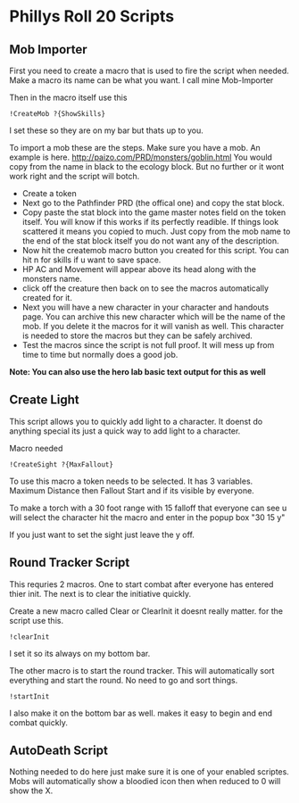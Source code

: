 Phillys Roll 20 Scripts
=======================

Mob Importer
------------
First you need to create a macro that is used to fire the script when needed. Make a macro its name can be what you want. I call mine Mob-Importer

Then in the macro itself use this

`!CreateMob ?{ShowSkills}`

I set these so they are on my bar but thats up to you. 

To import a mob these are the steps. Make sure you have a mob. An example is here. http://paizo.com/PRD/monsters/goblin.html
You would copy from the name in black to the ecology block. But no further or it wont work right and the script will botch.

  * Create a token
  * Next go to the Pathfinder PRD (the offical one) and copy the stat block.
  * Copy paste the stat block into the game master notes field on the token itself. You will know if this works if its perfectly readible. If things look scattered it means you copied to much. Just copy from the mob name to the end of the stat block itself you do not want any of the description.
  * Now hit the createmob macro button you created for this script. You can hit n for skills if u want to save space.
  * HP AC and Movement will appear above its head along with the monsters name.
  * click off the creature then back on to see the macros automatically created for it. 
  * Next you will have a new character in your character and handouts page. You can archive this new character which will be the name of the mob. If you delete it the macros for it will vanish as well. This character is needed to store the macros but they can be safely archived.
  * Test the macros since the script is not full proof. It will mess up from time to time but normally does a good job.

**Note: You can also use the hero lab basic text output for this as well**


Create Light
------------

This script allows you to quickly add light to a character. It doenst do anything special its just a quick way to add light to a character.

Macro needed

`!CreateSight ?{MaxFallout}`

To use this macro a token needs to be selected. It has 3 variables. Maximum Distance then Fallout Start and if its visible by everyone.

To make a torch with a 30 foot range with 15 falloff that everyone can see u will select the character hit the macro and enter in the popup box "30 15 y"

If you just want to set the sight just leave the y off.

Round Tracker Script
--------------------

This requries 2 macros. One to start combat after everyone has entered thier init. The next is to clear the initiative quickly.

Create a new macro called Clear or ClearInit it doesnt really matter. for the script use this.

`!clearInit`

I set it so its always on my bottom bar.

The other macro is to start the round tracker. This will automatically sort everything and start the round. No need to go and sort things.

`!startInit`

I also make it on the bottom bar as well. makes it easy to begin and end combat quickly.

AutoDeath Script
----------------

Nothing needed to do here just make sure it is one of your enabled scriptes. Mobs will automatically show a bloodied icon then when reduced to 0 will show the X.
